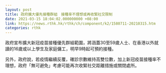 ```yaml
---
layout: post
title: 政府擴大優先接種群組　接種率不理想或再收緊社交限制
date: 2021-03-15 18:04:02.000000000 +08:00
link: https://news.rthk.hk/rthk/ch/component/k2/1580711-20210315.htm
categories: rthk
---
```


政府宣布擴大新冠疫苗接種優先群組範圍，將涵蓋30至59歲人士、在香港以外就讀的16歲或以上學生及家庭傭工，明早9時起可預約接種。

另外，政府說，若疫情繼續反覆，確診宗數維持高雙位數，加上新冠疫苗接種率不理想，政府「無可避免」考慮可能再次收緊社交距離措施或關閉處所。
